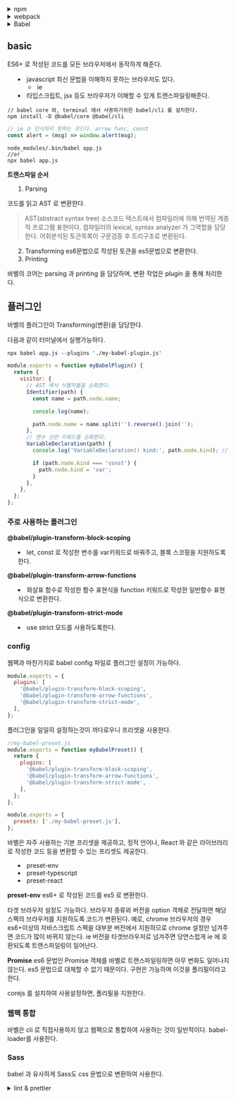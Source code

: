 <details><summary>npm</summary>

## NODE

node 가 어플리케이션에 직접사용되진않지만, 개발환경에 적지않게 영향을 준다.

**최신 스펙으로 개발**
최신 스펙으로 개발할 수 있다.
브라우저는 지원속도가 느린데, babel 가 webpack 을 통해 지원하는 것이 필요하다. node 위에서 돌아가는 툴이다.

**빌드 자동화**

브라우저에는 압축되고, 난독화되고 포리필이 추가된 코드가 올라간다. 일련의 빌드과정을 이해하는데 node 가 필요하며, 라이브러리 의존성을 해결하고 테스트 자동화에도 사용된다.

**개발환경 커스터마이징**
cra 등의 자동화된 환경을 사용할 수도 있지만 커스터마이징이 필요한 경우도 있다.

## NPM

package.json

기본으로 제공하는 커멘드
start, install 등의 기본제공 커멘드가 있고, npm start 와 같이 사용가능하다. 이외 별도의 커멘드 추가시, npm run ~~ 와 같이 사용가능하다.

## 패키지 설치

### CDN

script 태그와 함께 외부 라이브러리를 다운하여 사용할 수 있다.
CDN 서비스에 장애가 나면 프로그램이 삑나는 단점이 있다.

### 직접 다운

라이브러리 주소에서 직접 다운 해서 프로젝트에 추가할 수도 있다.
CDN 서버 장애에 대응은 가능하지만, 라이브러리 업데이트 시 수작업으로 다운하는 것이 귀찮다.

### npm

npm install ~~ 시 라이브러리 설치를 설치가능하다.
dependency에 라이브러리와 버전정보가 추가된다.

### 버전

패키지 버전을 엄격하게 제한한다면 업그레이드가 힘들고, 느슨하게 제한한다면 코드관리작업이 필요하다.

**semantic version**

- major: 기존 버전과 호환 x
- minor: 호환 및 기능 추가
- patch: 호환 및 버그 수정

```
// 특정 버전
1.2.3

// 높거나 낮은 경우
>1.2.3
>=1.2.3
<1.2.3
<=1.2.3

// 틸드 캐럿
~1.2.3 // 1.2.3 부터 1.3 미만 마이너가 없으면 갱신
^1.2.3 // 1.2.3 부터 2.0.0, 0.x 버전은 패치만 갱신
```

정식 릴리즈 전에는 패키지 하위호환성을 지키지 않는 경우도 많으므로 캐럿을 사용하여 하위호환성을 유지할 수 있다.

</details>

<details>

<summary>webpack</summary>
script 태그를 사용하여 js 를 로딩하는 방식은 전역스코프를 공유하기때문에 네임스페이스가 오염되는 문제가 있다.

IIFE

## 모듈

### commonJS 방식

exports 키워드로 모듈을 만들고 require 빌트인 함수로 다른 스코프에서 불러들인다.

```js
// math.js
exports function sum(a,b) {return a+b}

//app.js
const sum = require('./math.js');
sum(1,2)
```

### AMD

비동기로 로딩되는 환경에서 모듈을 사용

### UMD

AMD 기반으로 CommonJs 방식까지 지원

## es6 표준 모듈

```html
<script type="module"></script>
```

모던 브라우저는 대부분 지원한다.

## webpack

하나의 자바스크립트 모듈에서 다른 모듈을 import 하면 의존관계가 생긴다
모듈로 연결된 여러개의 자바스크립트 파일을 하나의 파일로 합쳐주고, 그파일을 번들이라고한다. webpack 을 번들러라고 한다.

옵션
mode: development production none / 개발환경, 운영환경인지에 따라 옵션부여
entry: 의존관계 모듈이 시작되는 부분, entry를 통해 모듈을 합침.
output: 모듈을 저장하는 부분

```
node_modules/.bin/webpack --mode development --entry ./src/app.js --output-path dist
```

config: webpack 설정파일을 지정할 수 있다.
npm script 사용시, 설치된 webpack 을 찾아서 명령어를 실행하며, 기본적으로 webpack.config.js 설정파일을 읽어서 번들링을 진행한다.

### entry, output

entry에서는 모듈이 시작되는 파일을 지정할 수 있다.
output 에서는 번들이 올라갈 경로를 지정하고 파일이름을 지정가능하다.

```js
const path = require('path');
  // 함수로 export 할 수도 있다. --env 뒤의 인자값이 들어온다.
// module.exports = {
  module.exports = function(webpackEnv) {
    return {
  mode: webpackEnv.production? 'production' : 'development',
  entry: {
    main: './src/app.js',
  },
  output: {
    path: path.resolve('./dist'), // 절대 경로를 계산해준다.
    filename: '[name].js',
  },
};
```

### 로더

웹팩은 이미지, 폰트 css 모두를 모듈로 바라본다. 그렇기 때문에 웹팩으로 빌드하는 js 파일에서는 js 파일이외의 파일도 import 구문으로 로드할 수 있다.
웹팩의 로더가 하는 역할이다.

- 각 파일을 처리한다.
  - 각파일의 패턴을 명시하고, 패턴에 매치되는 파일들은 로더함수를 통해 처리한다.

webpack config 파일에서, module.rules key에서 처리할 파일마다 작성할 수 있다.

자주 사용하는 로더

css-loader
css를 모듈로 만들어 js 파일에서도 import 할 수 있게 모든 css파일에 대해 처리한다.
css-loader 만사용해서는 css 를 dom 에 적용할 수 없다. html 에 직접 적용되어 cssom을 만들어야하기 때문이다.

style-loader
js 로 변경된 css 코드를 html에 넣어준다.

css 를 처리할 때 위 두개 로더가 필요하며, use key 로 일괄 처리가능하다.

file-loader
이미지 파일도 적용할 수 있다.
css 파일에서 img 파일도 가져올 수 있다.

웹팩은 빌드할때마다 unique한 해시값을 생성한다. 파일 이름이 같고 내용이 달라지면 cashe busting 이 발생하기 때문이다.

publicPath는 경로앞에 추가되는 문자열을 명시한다. dist 파일에 저장된 이미지파일을 사용하려고 할때 사용한다.
name은 파일아웃풋을 만들때의 파일형식을 명시한다. hash 값을 추가해 cache busting 을 방지할 수 있다.

url loader
한페이지에서 사용하는 이미지가 많으면 요청횟수가 많아져 사이트 성능이 낮아질 수 있다.
작은파일의 경우 base64 로 인코딩해서 문자열 형태로 소스코드에 넣을 수 있다.
limit 키를 통해 파일 사이즈 기준을 잡을 수 있다.
limit 값 이상의 파일에 대한 처리는 file loader 에 위임한다.

### 플러그인

로더가 파일단위로 처리하는 반면 플러그인은 번들된 결과물을 처리한다. 자바스크립트 난독화, 텍스트 추출에 사용

플러그인은 클래스로 작성한다.

- apply method 를 호출하면 웹팩은 complier 객체를 주입한다.

- emit 이벤트를 통해 번들링된 결과물에 접근할 수 있다.
  - compilation, callback 중 compliation 인자로 번들링 결과물에 접근할 수 있다.
- config 파일에서, plugins 키 배열에 넣어준다.
- 번들파일에 대해서 단 한번 실행된다.
- compilation.assets[key].source 함수를 재정의 함으로서, 번들링 결과물 내용을 바꿀 수 있다.

**BannerPlugin**
웹팩이 기본적으로 제공하는 빌트인 플러그인
번들링 결과물에 추가적인 정보를 주석으로 작성할 수 있다.빌드 정보, 커밋 버전 등을 추가한다.

```js
const webpack = require('webpack');

module.exports = {
  plugins: [
    new webpack.BannerPlugin({
      // banner: 'banner~~',
      // 번들이 컴파일되는 시점, 즉 빌드 시점을 얻기 위해 함수 표현식으로 전달가능하다.
      banner: () => `build time: ${new Date().toLocaleString()}`, // 함수 블록은 호출되는 시점에 실행되기 때문에 빌드 시점을 기록가능하다.
    }),
  ],
};
```

**DefinePlugin**

어플리케이션의 환경의존적인 정보를 제공한다.
예를들어 프론트엔드 소스코드는 api 주소를 포함한다. 개발환경과 운영환경에서 주솟값이 다르므로 이러한 값들은 각 환경에서 다른 값들을 갖게 해야한다. Define Plugin 은 환경의존적인 값을 곤리할 수 있도록 해주므로 동적으로 환경에따라 다른 값을 주입해줄 수 있다.

```js
const webpack = require('webpack');

export default {
  plugins: [
    new webpack.DefinePlugin({
      JIMAN: '123 + 123', // 표현식을 문자열 형태로 전달하면 표현식이 평가된 값이 주입된다.
      JIMAN2: JSON.stringify('123 + 123'), // 코드가 아닌 문자열 자체를 전달하고 싶으면 JSON.stringify 메서드를 사용한다.
      'api.domain': JSON.stringify('dev.api.domain.com'), // 객체형태(키와 값)로도 전달할 수 있다.
    }),
  ],
};
```

노드 환경정보는 기본값으로 제공한다.
웹팩 설정의 mode 값에 설정한 값이 들간다.

```js
process.env.NODE_ENV; // 'development'
```

**HtmlWebpackPlugin**
html 파일을 후처리하는데 사용된다.

```html
<!DOCTYPE html>
<html>
  <head>
    <title>타이틀<%= env %></title>
  </head>
  <body></body>
</html>
```

위 `<%= env %>` 에 HtmlWebpackPlugin은 빌드 타임에 env 에 입력된 값을 주입해준다. 즉, 빌드 타임에 동적으로 html 에 값을 입력할 수 있다.
env는 전달받은 env 변수 값을 출력한다.

추가로, 빌드 결과물을 로딩하는 코드를 생성해준다.

```js
const HtmlWebpackPlugin = require('html-webpack-plugin');

module.exports {
  plugins: [
    new HtmlWebpackPlugin({
      template: './src/index.html', // html 에 번들을 로드하는 script 태그가 없어도 자동으로 주입해준다. html 을 덜 의존적인 코드로 만들어준다.
      // html에 동적으로 값을 넣어줄 수 있다. <% = env %> 와 같이 사용할 수 있다.
      templateParameters: {
        env: process.env.NODE_ENV
      },
      minify: {
        collapseWhitespace: true, // 빈칸을 제거한다.
        removeComments: true, // 주석을 제거한다.
      },
      hash: true
    })
  ]
}
```

**CleanWebpackPlugin**
빌드 이전 결과물을 제거할 수 있다. 파일을 덮어쓰는 경우 업데이트가 되겠지만, 그렇지 않은 경우 재빌드시 쓰이지 않지만 남아있는 파일이 있을 수 있다.
재빌드 시 이전 결과물을 제거한 후 번들을 생성하는 역할을 한다.

```js
const { CleanWebpackPlugin } = require('clean-webpack-plugin');

module.exports = {
  plugins: [new CleanWebpackPlugin()],
};
```

**MiniCssExtractPlugin**
브라우저에서 하나의 큰파일을 다운로드하는것보다 여러개의 작은 파일을 동시에 다운로드하는 것이 빠르다.
css 를 별도 파일로 뽑아낼 수 있다.

```js
const MiniCssExtractPlugin = require('mini-css-extract-plugin');

module.exports = {
  plugins: [
    // 개발환경에서는 자바스크립트 파일 하나로 빌드하는것이 빠르게 빌드된다.
    ...(process.env.NODE_ENV === 'production'
      ? [new MiniCssExtractPlugin({ filename: `[name].css` })]
      : []),
  ],
};
```

## 개발 서버

인터넷에 웹사이트 게시하려면 서버가 파일을 클라이언트에 제공하여야한다.
운영환경과 유사하게 개발환경을 설정할 수 있는데 webpack dev-server 를 통해서 한다.
개발 서버는 코드변화를 감지한다.

</details>

<details>
<summary>Babel<summary>

## basic

ES6+ 로 작성된 코드를 모든 브라우저에서 동작하게 해준다.

- javascript 최신 문법을 이해하지 못하는 브라우저도 있다.
  - ie
- 타입스크립트, jsx 등도 브라우저가 이해할 수 있게 트랜스파일링해준다.

```
// babel core 와, terminal 에서 사용하기위한 babel/cli 를 설치한다.
npm install -D @babel/core @babel/cli
```

```js
// ie 는 인식하지 못하는 코드다. arrow func, const
const alert = (msg) => window.alert(msg);
```

```
node_modules/.bin/babel app.js
//or
npx babel app.js
```

**트랜스파일 순서**

1. Parsing

코드를 읽고 AST 로 변환한다.

> AST(abstract syntax tree)
> 소스코드 텍스트에서 컴파일러에 의해 번역된 계층적 프로그램 표현이다.
> 컴파일러의 lexical, syntax analyzer 가 그역할을 담당한다.
> 어휘분석된 토큰목록이 구문검증 후 트리구조로 변환된다.

2. Transforming
   es6문법으로 작성된 토큰을 es5문법으로 변환한다.
3. Printing

바벨의 코어는 parsing 과 printing 을 담당하며, 변환 작업은 plugin 을 통해 처리한다.

## 플러그인

바벨의 플러그인이 Transforming(변환)을 담당한다.

다음과 같이 터미널에서 실행가능하다.

```
npx babel app.js --plugins './my-babel-plugin.js'
```

```js
module.exports = function myBabelPlugin() {
  return {
    visitor: {
      // AST 에서 식별자들을 순회한다.
      Identifier(path) {
        const name = path.node.name;

        console.log(name);

        path.node.name = name.split('').reverse().join('');
      },
      // 변수 선언 키워드를 순회한다.
      VariableDeclaration(path) {
        console.log('VariableDeclaration() kind:', path.node.kind); // const

        if (path.node.kind === 'const') {
          path.node.kind = 'var';
        }
      },
    },
  };
};
```

### 주로 사용하는 플러그인

**@babel/plugin-transform-block-scoping**

- let, const 로 작성한 변수를 var키워드로 바꿔주고,
  블록 스코핑을 지원하도록 한다.

**@babel/plugin-transform-arrow-functions**

- 화살표 함수로 작성한 함수 표현식을 function 키워드로 작성한 일반함수 표현식으로 변환한다.

**@babel/plugin-transform-strict-mode**

- use strict 모드를 사용하도록한다.

### config

웹팩과 마찬가지로 babel config 파일로 플러그인 설정이 가능하다.

```js
module.exports = {
  plugins: [
    '@babel/plugin-transform-block-scoping',
    '@babel/plugin-transform-arrow-functions',
    '@babel/plugin-transform-strict-mode',
  ],
};
```

플러그인을 일일히 설정하는것이 까다로우니 프리셋을 사용한다.

```js
//my-babel-preset.js
module.exports = function myBabelPreset() {
  return {
    plugins: [
      '@babel/plugin-transform-block-scoping',
      '@babel/plugin-transform-arrow-functions',
      '@babel/plugin-transform-strict-mode',
    ],
  };
};

module.exports = {
  presets: ['./my-babel-preset.js'],
};
```

바벨은 자주 사용하는 기본 프리셋을 제공하고,
정적 언어나, React 와 같은 라이브러리로 작성한 코드 등을 변환할 수 있는 프리셋도 제공한다.

- preset-env
- preset-typescript
- preset-react

**preset-env**
es6+ 로 작성된 코드를 es5 로 변환한다.

타겟 브라우저 설정도 가능하다. 브라우저 종류와 버전을 option 객체로 전달하면 해당 스펙의 브라우저를 지원하도록 코드가 변환된다.
예로, chrome 브라우저의 경우 es6+이상의 자바스크립트 스펙을 대부분 버전에서 지원하므로 chrome 설정만 넘겨주면 코드가 많이 바뀌지 않는다.
ie 버전을 타겟브라우저로 넘겨주면 당연스럽게 ie 에 호환되도록 트랜스파일링이 일어난다.

**Promise**
es6 문법인 Promise 객체를 바벨로 트랜스파일링하면 아무 변화도 일어나지 않는다. es5 문법으로 대체할 수 없기 때문이다. 구현은 가능하며
이것을 폴리필이라고 한다.

corejs 를 설치하여 사용설정하면, 폴리필을 지원한다.

### 웹팩 통합

바벨은 cli 로 직접사용하지 않고 웹팩으로 통합하여 사용하는 것이 일반적이다. babel-loader를 사용한다.

### Sass

babel 과 유사하게 Sass도 css 문법으로 변환하여 사용한다.

</details>

<details>
<summary>lint & prettier</summary>

## ESLint

코드 포맷팅과 코드 품질을 검사한다. 코드 포맷팅으로는 들여쓰기나 줄 길이 드이 있다.
**rule**
Eslint 에서 제공하는 설정으로 코드 검사시에 적용할 항목을 결정할 수 있다. 각 rule 마다 어떤 노티를 줄 것인지 설정하며, error 로 설정된 값은 미준수시 에러를 뱉는다.

**extensible config**
rule을 모아놓은 것이다.

일반적으로 `npx eslint --init` 명령어를 통해 설정하는 것이 편하다.

## prettier

코드 포맷팅을 제공하는 툴이다. eslint 와 함께 사용가능하다.

</details>
